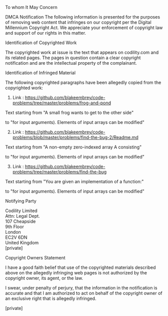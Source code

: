 To whom It May Concern

DMCA Notification
The following information is presented for the purposes of removing web
content that infringes on our copyright per the Digital Millennium
Copyright Act. We appreciate your enforcement of copyright law and support
of our rights in this matter.

Identification of Copyrighted Work

The copyrighted work at issue is the text that appears on codility.com and
its related pages. The pages in question contain a clear copyright
notification and are the intellectual property of the complainant.

Identification of Infringed Material

The following copyrighted paragraphs have been allegedly copied from the
copyrighted work:

1) Link :
https://github.com/blakeembrey/code-problems/tree/master/problems/frog-and-pond

Text starting from
"A small frog wants to get to the other side"

to
"for input arguments). Elements of input arrays can be modified"

2) Link :
https://github.com/blakeembrey/code-problems/blob/master/problems/find-the-bug-2/Readme.md

Text starting from
"A non-empty zero-indexed array A consisting"

to
"for input arguments). Elements of input arrays can be modified"

3) Link :
https://github.com/blakeembrey/code-problems/tree/master/problems/find-the-bug

Text starting from
"You are given an implementation of a function:"

to
"for input arguments). Elements of input arrays can be modified"

Notifying Party  

Codility Limited  
Attn: Legal Dept.  
107 Cheapside  
9th Floor  
London  
EC2V 6DN  
United Kingdom  
[private]  

Copyright Owners Statement

I have a good faith belief that use of the copyrighted materials described
above on the allegedly infringing web pages is not authorized by the
copyright owner, its agent, or the law.

I swear, under penalty of perjury, that the information in the notification
is accurate and that I am authorized to act on behalf of the copyright
owner of an exclusive right that is allegedly infringed.

[private]

